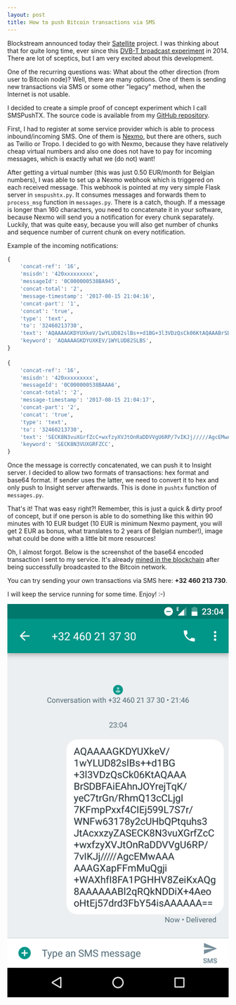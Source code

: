```yaml
---
layout: post
title: How to push Bitcoin transactions via SMS
---
```


Blockstream announced today their [Satellite](https://blockstream.com/satellite/) project. I was thinking about that for quite long time, ever since this [DVB-T broadcast experiment](http://kryptoradio.koodilehto.fi/) in 2014. There are lot of sceptics, but I am very excited about this development.

One of the recurring questions was: What about the other direction (from user to Bitcoin node)? Well, there are many options. One of them is sending new transactions via SMS or some other "legacy" method, when the Internet is not usable.

I decided to create a simple proof of concept experiment which I call SMSPushTX. The source code is available from my [GitHub repository](https://github.com/prusnak/smspushtx).

First, I had to register at some service provider which is able to process inbound/incoming SMS. One of them is [Nexmo](https://www.nexmo.com/), but there are others, such as Twilio or Tropo. I decided to go with Nexmo, because they have relatively cheap virtual numbers and also one does not have to pay for incoming messages, which is exactly what we (do not) want!

After getting a virtual number (this was just 0.50 EUR/month for Belgian numbers), I was able to set up a Nexmo webhook which is triggered on each received message. This webhook is pointed at my very simple Flask server in `smspushtx.py`. It consumes messages and forwards them to `process_msg` function in `messages.py`. There is a catch, though. If a message is longer than 160 characters, you need to concatenate it in your software, because Nexmo will send you a notification for every chunk separately. Luckily, that was quite easy, because you will also get number of chunks and sequence number of current chunk on every notification.

Example of the incoming notifications:

```python
{
    'concat-ref': '16',
    'msisdn': '420xxxxxxxxx',
    'messageId': '0C000000538BA945',
    'concat-total': '2',
    'message-timestamp': '2017-08-15 21:04:16',
    'concat-part': '1',
    'concat': 'true',
    'type': 'text',
    'to': '32460213730',
    'text': 'AQAAAAGKDYUXkeV/1wYLUD82slBs++d1BG+3l3VDzQsCk06KtAQAAABrSDBFAiEAhnJOYrejTqK/yeC7trGn/RhmQ13cCLjgI7KFmpPxxf4CIEj599L7S7r/WNFw63178y2cUHbQPtquhs3JtAcxxzyZA',
    'keyword': 'AQAAAAGKDYUXKEV/1WYLUD82SLBS',
}

{
    'concat-ref': '16',
    'msisdn': '420xxxxxxxxx',
    'messageId': '0C000000538BAAA6',
    'concat-total': '2',
    'message-timestamp': '2017-08-15 21:04:17',
    'concat-part': '2',
    'concat': 'true',
    'type': 'text',
    'to': '32460213730',
    'text': 'SECK8N3vuXGrfZcC+wxfzyXVJtOnRaDDVVgU6RP/7vIKJj/////AgcEMwAAAAAAGXapFFmMuQgji+WAXhfI8FA1PGHHV8ZeiKxAQg8AAAAAABl2qRQkNDDiX+4AeooHtEj57drd3FbY54isAAAAAA==',
    'keyword': 'SECK8N3VUXGRFZCC',
}
```

Once the message is correctly concatenated, we can push it to Insight server. I decided to allow two formats of transactions: hex format and base64 format. If sender uses the latter, we need to convert it to hex and only push to Insight server afterwards. This is done in `pushtx` function of `messages.py`.

That's it! That was easy right?! Remember, this is just a quick & dirty proof of concept, but if one person is able to do something like this within 90 minutes with 10 EUR budget (10 EUR is minimum Nexmo payment, you will get 2 EUR as bonus, what translates to 2 years of Belgian number!), image what could be done with a little bit more resources!

Oh, I almost forgot. Below is the screenshot of the base64 encoded transaction I sent to my service. It's already [mined in the blockchain](https://blockchain.info/tx/d72ccc13fcbe9ea22ef60c4c5123c9825e7c56740e566ee1c3456471684b4b4e) after being successfully broadcasted to the Bitcoin network.

You can try sending your own transactions via SMS here: **+32 460 213 730**.

I will keep the service running for some time. Enjoy! :-)

![smspushtx](/assets/smspushtx.png)
